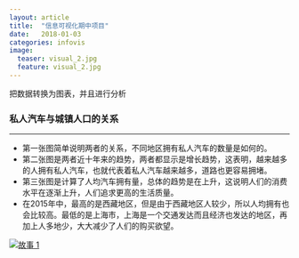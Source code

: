 ```yaml
---
layout: article
title:  "信息可视化期中项目"
date:   2018-01-03
categories: infovis
image:
  teaser: visual_2.jpg
  feature: visual_2.jpg
---
```

把数据转换为图表，并且进行分析

### 私人汽车与城镇人口的关系

---
- 第一张图简单说明两者的关系，不同地区拥有私人汽车的数量是如何的。
- 第二张图是两者近十年来的趋势，两者都显示是增长趋势，这表明，越来越多的人拥有私人汽车，也就代表着私人汽车越来越多，道路也更容易拥堵。
- 第三张图是计算了人均汽车拥有量，总体的趋势是在上升，这说明人们的消费水平在逐渐上升，人们追求更高的生活质量。
- 在2015年中，最高的是西藏地区，但是由于西藏地区人较少，所以人均拥有也会比较高。最低的是上海市，上海是一个交通发达而且经济也发达的地区，再加上人多地少，大大减少了人们的购买欲望。

<div class='tableauPlaceholder' id='viz1515299171719' style='position: relative'>
        <noscript><a href='#'><img alt='故事 1 ' 
		src='https:&#47;&#47;public.tableau.com&#47;static&#47;images&#47;_1&#47;_16075&#47;1_1&#47;1_rss.png' style='border: none' /></a>
		</noscript>
		<object class='tableauViz'  style='display:none;'><param name='host_url' value='https%3A%2F%2Fpublic.tableau.com%2F' /> <param name='embed_code_version' value='3' /> <param name='site_root' value='' /><param name='name' value='_16075&#47;1_1' /><param name='tabs' value='no' /><param name='toolbar' value='yes' /><param name='static_image' value='https:&#47;&#47;public.tableau.com&#47;static&#47;images&#47;_1&#47;_16075&#47;1_1&#47;1.png' /> <param name='animate_transition' value='yes' /><param name='display_static_image' value='yes' /><param name='display_spinner' value='yes' /><param name='display_overlay' value='yes' /><param name='display_count' value='yes' />
		</object>
</div>                
<script type='text/javascript'>                    var divElement = document.getElementById('viz1515299171719');                    var vizElement = divElement.getElementsByTagName('object')[0];                    vizElement.style.width='1024px';vizElement.style.height='795px';                    var scriptElement = document.createElement('script');                    scriptElement.src = 'https://public.tableau.com/javascripts/api/viz_v1.js';                    vizElement.parentNode.insertBefore(scriptElement, vizElement);                
</script>